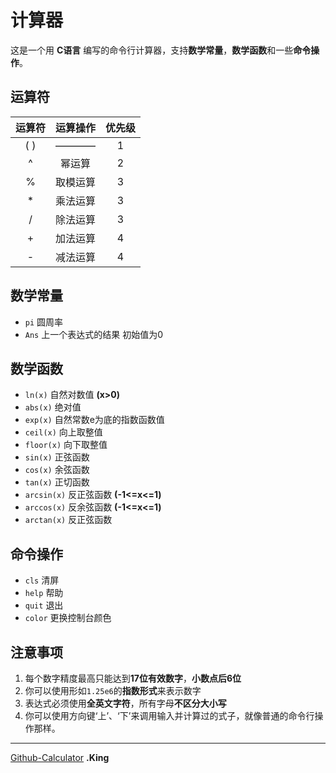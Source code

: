 计算器
======
这是一个用 **C语言** 编写的命令行计算器，支持**数学常量**，**数学函数**和一些**命令操作**。

运算符
------
|运算符|运算操作|优先级|
|:----:|:------:|:----:|
|( )   |  ————  |1     |
|^     | 幂运算 |2     |
|%     |取模运算|3     |
|*     |乘法运算|3     |
|/     |除法运算|3     |
|+     |加法运算|4     |
|-     |减法运算|4     |

数学常量
--------
- `pi` 圆周率
- `Ans` 上一个表达式的结果 初始值为0

数学函数
--------
- `ln(x)` 自然对数值 **(x>0)**
- `abs(x)` 绝对值
- `exp(x)` 自然常数e为底的指数函数值
- `ceil(x)` 向上取整值
- `floor(x)` 向下取整值
- `sin(x)` 正弦函数
- `cos(x)` 余弦函数
- `tan(x)` 正切函数
- `arcsin(x)` 反正弦函数 **(-1<=x<=1)**
- `arccos(x)` 反余弦函数 **(-1<=x<=1)**
- `arctan(x)` 反正弦函数

命令操作
--------
- `cls` 清屏
- `help` 帮助
- `quit` 退出
- `color` 更换控制台颜色

注意事项
--------
1. 每个数字精度最高只能达到**17位有效数字**，**小数点后6位**
2. 你可以使用形如`1.25e6`的**指数形式**来表示数字
3. 表达式必须使用**全英文字符**，所有字母**不区分大小写**
4. 你可以使用方向键‘上’、‘下’来调用输入并计算过的式子，就像普通的命令行操作那样。

***

[Github-Calculator](https://github.com/king2023796417/Calculator) **.King**
